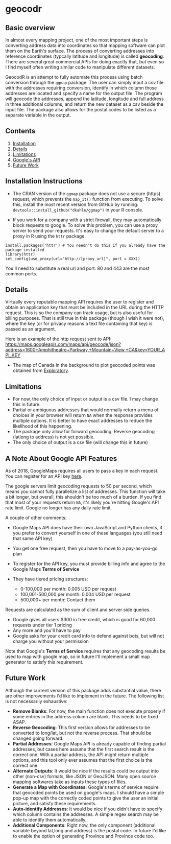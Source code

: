 

# geocodr
<!-- badges: start -->
<!-- badges: end -->
## Basic overview
In almost every mapping project, one of the most important steps is converting address data into coordinates 
so that mapping software can plot them on the Earth's surface. The process of converting addresses into reference
coordinates (typcally latitude and longitude) is called __geocoding__. There are several great commercial APIs for 
doing exactly that, but even so I find myself often writing similar code to manipulate different datasets.

  GeocodR is an attempt to fully automate this process using batch conversion through the `ggmap` package. The user
 can simply input a csv file with the addresses requiring conversion, identify in which column those addresses
 are located and specify a name for the output file. The program will geocode the addresses, append the latitude, longitude and full address in three additional columns, and return the new dataset as a csv beside the input file. The package also allows for the postal codes to be listed as a separate variable in the output.
 
## Contents
1. [Installation](#Installation-Instructions)
2. [Details](#Details)
3. [Limitations](#Limitations)
4. [Google's API](#A-Note-About-Google-API-Features)
5. [Future Work](#Future-Work)

## Installation Instructions
- The CRAN version of the `ggmap` package does not use a secure (https) request, which prevents the `map_it()` 
function from executing. To solve this, install the most recent version from GitHub by running: `devtools::install_github("dkahle/ggmap")` in your R console.

- If you work for a company with a strict firewall, they may automatically block requests to google. To solve this problem, 
you can use a proxy server to send your requests. It's easy to change the default server to a proxy in R using the `httr` package. 
```{R}
install.packages('httr') # You needn't do this if you already have the package installed
library(httr)
set_config(use_proxy(url="http://[proxy_url]", port = XXX))
```
You'll need to substitute a real url and port. 80 and 443 are the most common ports.

## Details
 
 Virtually every reputable mapping API requires the user to register and obtain an application key that must
 be included in the URL during the HTTP request. This is so the company can track usage, but is also useful 
 for billing purposes. That is still true in this package (though I wish it were not), where the key (or for 
 privacy reasons a text file containing that key) is passed as an argument.
 
 Here is an example of the http request sent to API: </br>
 https://maps.googleapis.com/maps/api/geocode/json?address=1600+Amphitheatre+Parkway,+Mountain+View,+CA&key=YOUR_API_KEY
 
 - The map of Canada in the background to plot geocoded points was obtained from [Exploratory](https://exploratory.io/map).

## Limitations
- For now, the only choice of input or output is a csv file. I may change this in future.
- Partial or ambiguous addresses that would normally return a menu of choices in your browser will 
return `NA` when the response provides multiple options. It is better to have exact addresses to reduce the likelihood of this 
happening.
- The package only allow for forward geocoding. Reverse geocoding (latlong to address) is not yet possible.
- The only choice of output is a csv file (will change this in future)

## A Note About Google API Features
As of 2018, GoogleMaps requires all users to pass a key in each request. You can register for an API key 
[here](https://developers.google.com/maps/documentation/geocoding/start).

The google servers limit geocoding requests to 50 per second, which means you cannot fully parallelize a 
list of addresses. This function will take a bit longer, but overall, this shouldn't be too much of
a burden. If you find that most of your requests return `NA`, it's likely you're hitting Google's
API rate limit. Google no longer has any daily rate limit.

A couple of other comments:
- Google Maps API does have their own JavaScript and Python clients, if you prefer to convert yourself in one of 
these languages (you still need that same API key)

- You get one free request, then you have to move to a pay-as-you-go plan

- To register for the API key, you must provide billing info and agree to the Google Maps 
__Terms of Service__

- They have tiered pricing structures:
    - 0-100,000 per month: 0.005 USD per request
    - 100,001-500,000 per month: 0.004 USD per request
    - 500,000+ per month: Contact them
    
 Requests are calculated as the sum of client and server side queries.
 - Google gives all users $300 in free credit, which is good for 60,000 requests under tier 1 pricing
 - Any more and you'll have to pay
 - Google asks for your credit card info to defend against bots, but will not charge you without your permission
 
 Note that Google's __Terms of Service__ requires that any geocoding results be used to map with google map, 
 so in future I'll implement a small map generator to satisfy this requirement.


## Future Work

Although the current version of this package adds substantial value, there are other improvements i'd like to 
implement in the future. The following list is not necessarily exhaustive:
- __Remove Blanks__: For now, the main function does not execute properly if some entries in the address column are blank. This needs to be fixed ASAP.
 - __Reverse Geocoding__: This first version allows for addresses to be converted to long/lat, but not the 
 reverse process. That should be changed going forward.
 - __Partial Addresses__: Google Maps API is already capable of finding partial addresses, but cases here assume
 that the first search result is the correct one. With a partial address, the API might return multiple options, 
 and this tool only ever assumes that the first choice is the correct one.
 - __Alternate Outputs__: It would be nice if the results could be output into other (non-csv) formats, like
 JSON or GeoJSON. Many open source mapping softwares take as inputs these types of files.
 - __Generate a Map with Coordinates__: Google's terms of service require that geocoded points be used on google's 
 maps. I should have a simple pop-up map with the correctly coded points to give the user an initial picture, and
 satisfy these requirements.
 - __Auto-identify Addresses__: It would be nice if you didn't have to specify which column contains the addresses.
 A simple regex search may be able to identify them automatically.
 - __Additional Components__: Right now, the only component (additional variable beyond lat,long and address) is the postal code. In future I'd like to enable the option of generating Province and Province code too.

```

